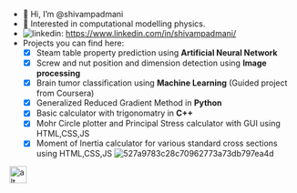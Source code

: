 - 👋 Hi, I’m @shivampadmani
- 👀 Interested in computational modelling physics.
- <img src="https://i.stack.imgur.com/gVE0j.png" alt="linkedin">: https://www.linkedin.com/in/shivampadmani/
- Projects you can find here: 
  - [x] Steam table property prediction using __Artificial Neural Network__
  - [x] Screw and nut position and dimension detection using __Image processing__
  - [x] Brain tumor classification using __Machine Learning__ (Guided project from Coursera)
  - [x] Generalized Reduced Gradient Method in __Python__
  - [x] Basic calculator with trigonomatry in __C++__
  - [x] Mohr Circle plotter and Principal Stress calculator with GUI using HTML,CSS,JS
  - [x] Moment of Inertia calculator for various standard cross sections using HTML,CSS,JS
![527a9783c28c70962773a73db797ea4d](https://github.com/shivampadmani/shivampadmani/assets/56795691/c8e65eb1-e06e-41ac-9c68-d541632acfac)
<img src="https://github.com/shivampadmani/shivampadmani/assets/56795691/c8e65eb1-e06e-41ac-9c68-d541632acfac" alt="alt text" width="30" />



<!---
shivampadmani/shivampadmani is a ✨ special ✨ repository because its `README.md` (this file) appears on your GitHub profile.
You can click the Preview link to take a look at your changes.
--->

